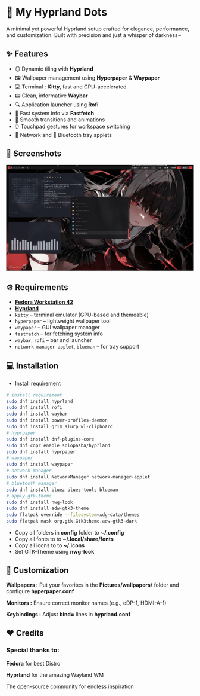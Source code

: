 # 🌌 My Hyprland Dots

A minimal yet powerful Hyprland setup crafted for elegance, performance, and customization. Built with precision and just a whisper of darkness~

## ✨ Features

- 🪞 Dynamic tiling with **Hyprland**
- 🖼️ Wallpaper management using **Hyperpaper** & **Waypaper**
- 💻 Terminal : **Kitty**, fast and GPU-accelerated
- 📟 Clean, informative **Waybar**
- 🔍 Application launcher using **Rofi**
- 🧾 Fast system info via **Fastfetch**
- 💨 Smooth transitions and animations
- 👆 Touchpad gestures for workspace switching
- 📡 Network and 🔵 Bluetooth tray applets

## 📸 Screenshots

![Desktop](screenshots/ss-desktop.png)

## ⚙️ Requirements

- [**Fedora Workstation 42**](https://www.fedoraproject.org/)
- [**Hyprland**](https://github.com/hyprwm/Hyprland)
- `kitty` – terminal emulator (GPU-based and themeable)
- `hyperpaper` – lightweight wallpaper tool
- `waypaper` – GUI wallpaper manager
- `fastfetch` – for fetching system info
- `waybar`, `rofi` – bar and launcher
- `network-manager-applet`, `blueman` – for tray support

## 💻 Installation

- Install requirement

```bash
# install requirement
sudo dnf install hyprland
sudo dnf install rofi
sudo dnf install waybar
sudo dnf install power-profiles-daemon
sudo dnf install grim slurp wl-clipboard
# hyprpaper
sudo dnf install dnf-plugins-core
sudo dnf copr enable solopasha/hyprland
sudo dnf install hyprpaper
# waypaper
sudo dnf install waypaper
# network manager
sudo dnf install NetworkManager network-manager-applet
# bluetooth manager
sudo dnf install bluez bluez-tools blueman
# apply gtk-theme
sudo dnf install nwg-look
sudo dnf install adw-gtk3-theme
sudo flatpak override --filesystem=xdg-data/themes
sudo flatpak mask org.gtk.Gtk3theme.adw-gtk3-dark
```

- Copy all folders in **config** folder to **~/.config**
- Copy all fonts to to **~/.local/share/fonts**
- Copy all icons to to **~/.icons**
- Set GTK-Theme using **nwg-look**

## 🔧 Customization

**Wallpapers :** Put your favorites in the **Pictures/wallpapers/** folder and configure **hyperpaper.conf**

**Monitors :** Ensure correct monitor names (e.g., eDP-1, HDMI-A-1)

**Keybindings :** Adjust **bind=** lines in **hyprland.conf**

## ❤️ Credits

### Special thanks to:

**Fedora** for best Distro

**Hyprland** for the amazing Wayland WM

The open-source community for endless inspiration
